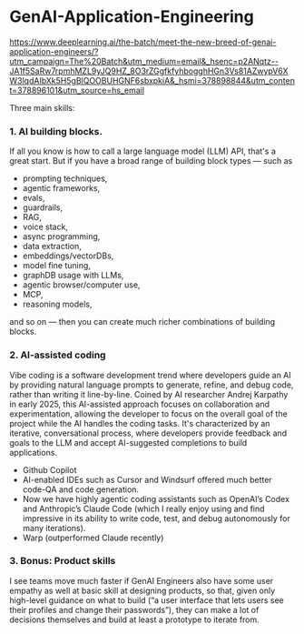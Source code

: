 # GenAI-Application-Engineering

https://www.deeplearning.ai/the-batch/meet-the-new-breed-of-genai-application-engineers/?utm_campaign=The%20Batch&utm_medium=email&_hsenc=p2ANqtz--JA1f5SaRw7rpmhMZL9yJQ9HZ_8O3rZGgfkfyhbogghHGn3Vs81AZwypV6XW3lqdAIbXk5H5gBlQOOBUHGNF6sbxpkiA&_hsmi=378898844&utm_content=378896101&utm_source=hs_email

Three main skills:

### 1. AI building blocks.

 If all you know is how to call a large language model (LLM) API, that's a great start. But if you have a broad range of building block types — such as
 - prompting techniques,
 - agentic frameworks,
 - evals,
 - guardrails,
 - RAG,
 - voice stack,
 - async programming,
 - data extraction,
 - embeddings/vectorDBs,
 - model fine tuning,
 - graphDB usage with LLMs,
 - agentic browser/computer use,
 - MCP,
 - reasoning models,
 
 and so on — then you can create much richer combinations of building blocks.

### 2. AI-assisted coding

Vibe coding is a software development trend where developers guide an AI by providing natural language prompts to generate, refine, and debug code, rather than writing it line-by-line. Coined by AI researcher Andrej Karpathy in early 2025, this AI-assisted approach focuses on collaboration and experimentation, allowing the developer to focus on the overall goal of the project while the AI handles the coding tasks. It's characterized by an iterative, conversational process, where developers provide feedback and goals to the LLM and accept AI-suggested completions to build applications.  

- Github Copilot
- AI-enabled IDEs such as Cursor and Windsurf offered much better code-QA and code generation.
- Now we have highly agentic coding assistants such as OpenAI’s Codex and Anthropic’s Claude Code (which I really enjoy using and find impressive in its ability to write code, test, and debug autonomously for many iterations).
- Warp (outperformed Claude recently)

### 3. Bonus: Product skills

I see teams move much faster if GenAI Engineers also have some user empathy as well at basic skill at designing products, so that, given only high-level guidance on what to build (“a user interface that lets users see their profiles and change their passwords”), they can make a lot of decisions themselves and build at least a prototype to iterate from.


